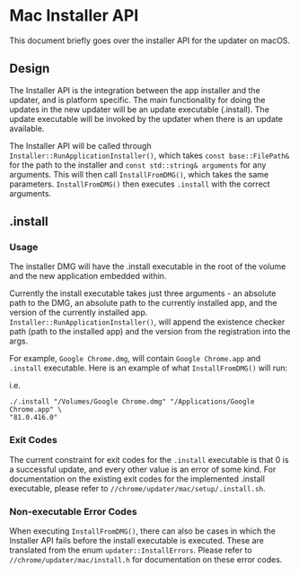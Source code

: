 # Mac Installer API
This document briefly goes over the installer API for the updater on macOS.

## Design
The Installer API is the integration between the app installer and the updater,
and is platform specific. The main functionality for doing the updates in the
new updater will be an update executable (.install). The update executable will
be invoked by the updater when there is an update available.

The Installer API will be called through `Installer::RunApplicationInstaller()`,
which takes `const base::FilePath&` for the path to the installer and
`const std::string& arguments` for any arguments. This will then call
`InstallFromDMG()`, which takes the same parameters. `InstallFromDMG()` then
executes `.install` with the correct arguments.

## .install

### Usage
The installer DMG will have the .install executable in the root of the volume
and the new application embedded within.

Currently the install executable takes just three arguments - an absolute path
to the DMG, an absolute path to the currently installed app, and the version of
the currently installed app. `Installer::RunApplicationInstaller()`, will append
the existence checker path (path to the installed app) and the version from the
registration into the args.

For example, `Google Chrome.dmg`, will contain `Google Chrome.app` and
`.install` executable. Here is an example of what `InstallFromDMG()` will run:

i.e.
```
./.install "/Volumes/Google Chrome.dmg" "/Applications/Google Chrome.app" \
"81.0.416.0"
```

### Exit Codes
The current constraint for exit codes for the `.install` executable is that 0 is
a successful update, and every other value is an error of some kind. For
documentation on the existing exit codes for the implemented .install
executable, please refer to `//chrome/updater/mac/setup/.install.sh`.

### Non-executable Error Codes
When executing `InstallFromDMG()`, there can also be cases in which the
Installer API fails before the install executable is executed. These are
translated from the enum `updater::InstallErrors`. Please refer to
`//chrome/updater/mac/install.h` for documentation on these error codes.

